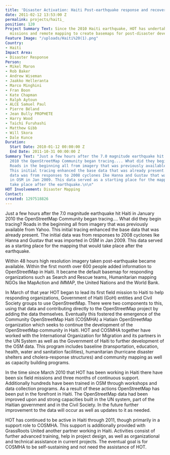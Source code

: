 ```yaml
---
title: 'Disaster Activation: Haiti Post-earthquake response and recovery 2010-11'
date: 2011-02-12 13:53:00 Z
permalink: projects/haiti_
position: 120
Project Summary Text: Since the 2010 Haiti earthquake, HOT has undertaken six field
  missions and remote mapping to create basemaps for post-disaster development
Feature Image: "/uploads/Haiti%20(1).png"
Country:
- Haiti
Impact Area:
- Disaster Response
Person:
- Mikel Maron
- Rob Baker
- Andrew Wiseman
- Jaakko Helleranta
- Marco Minghini
- Fran Boon
- Kate Chapman
- Ralph Aytoun
- ALCE Samuel Paul
- Pierre Béland
- Jean Bully PROPHETE
- Harry Wood
- Taichi Furuhashi
- Matthew Gibb
- Will Skora
- Dale Kunce
Duration:
  Start Date: 2010-01-12 00:00:00 Z
  End Date: 2011-10-31 00:00:00 Z
Summary Text: "Just a few hours after the 7.0 magnitude earthquake hit Haiti in January
  2010 the OpenStreetMap Community began tracing.... What did they begin tracing?
  Roads in the beginning all from imagery that was previously available from Yahoo.
  This initial tracing enhanced the base data that was already present.  The initial
  data was from responses to 2008 cyclones Ike Hanna and Gustav that was imported
  in OSM in Jan 2009. This data served as a starting place for the mapping that would
  take place after the earthquake.\n\n"
HOT Involvement: Disaster Mapping
Contact: 
created: 1297518826
---
```


<p>Just a few hours after the 7.0 magnitude earthquake hit Haiti in January 2010 the OpenStreetMap Community began tracing.... What did they begin tracing? Roads in the beginning all from imagery that was previously available from Yahoo. This initial tracing enhanced the base data that was already present. The initial data was from responses to 2008 cyclones Ike Hanna and Gustav that was imported in OSM in Jan 2009. This data served as a starting place for the mapping that would take place after the earthquake.</p><p>Within 48 hours high resolution imagery taken post-earthquake became available. Within the first month over 600 people added information to OpenStreetMap in Haiti. It became the default basemap for responding organizations such as Search and Rescue teams, Humanitarian mapping NGOs like MapAction and iMMAP, the United Nations and the World Bank.&nbsp;</p><p>In March of that year HOT began to lead its first field mission to Haiti to help responding organizations, Government of Haiti (GoH) entities and Civil Society groups to use OpenStreetMap. There were two components to this, using that data and contributing directly to the OpenStreetMap project by adding the data themselves. Eventually this fostered the emergence of the Community OpenStreetMap Haiti (COSMHA) a Hatiain OpenStreetMap organization which seeks to continue the development of the OpenStreetMap community in Haiti. HOT and COSMHA together have worked with the International Organization for Migration and its partners in the UN System as well as the Government of Haiti to further development of the OSM data. This program includes baseline (transportation, education, health, water and sanitation facilities), humanitarian (hurricane disaster shelters and cholera-response structures) and community mapping as well as capacity building programs.</p><p>In the time since March 2010 that HOT has been working in Haiti there have been six field missions and three months of continuous support. Additionally hundreds have been trained in OSM through workshops and data collection programs. As a result of these actions OpenStreetMap has been put in the forefront in Haiti. The OpenStreetMap data had been improved upon and strong capacities built in the UN system, part of the Haitian government and in the Civil Society. In the future further improvement to the data will occur as well as updates to it as needed.&nbsp;</p><p>HOT has continued to be active in Haiti through 2011, though primarily in a support role to COSMHA. This support is additionally provided with GrassRoots United another partner working in Haiti. Activities consist of further advanced training, help in project design, as well as organizational and technical assistance in current projects. The eventual goal is for COSMHA to be self-sustaining and not need the assistance of HOT.</p>
